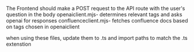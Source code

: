 The Frontend should make a POST request to the API route with the user's question in the body
openaiclient.mjs- determines relevant tags and asks openai for responses
confluenceclient.mjs- fetches confluence docs based on tags chosen in openaiclient

when using these files, update them to .ts and import paths to match the .ts extenstion 